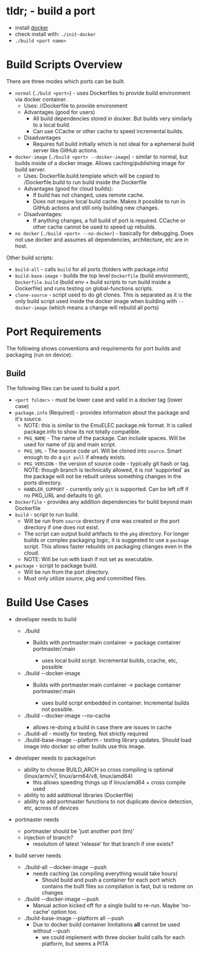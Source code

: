 # tldr; - build a port
- install [docker](https://docs.docker.com/get-docker/)
- check install with: `./init-docker`
- `./build <port name>`

# Build Scripts Overview
There are three modes which ports can be built.
- `normal` (`./buld <port>`) - uses Dockerfiles to provide build environment via docker container.
  - Uses: /<port>/Dockerfile to provide environment
  - Advantages (good for users)
    - All build dependencies stored in docker.  But builds very similarly to a local build.
    - Can use CCache or other cache to speed incremental builds.
  - Disadvantages
    - Requires full build initially which is not ideal for a ephemeral build server like GitHub actions.
- `docker-image` (`./build <port> --docker-image`) - similar to normal, but builds inside of a docker image.  Allows caching/publishing image for build server.
  - Uses: Dockerfile.build.template which will be copied to <port>/Dockerfile.build to run build inside the Dockerfile
  - Advantages (good for cloud builds): 
    - If build has not changed, uses remote cache.
    - Does not require local build cache.  Makes it possible to run in GitHub actions and still only building new changes.
  - Disadvantages:
    - If anything changes, a full build of port is required.  CCache or other cache cannot be used to speed up rebuilds. 
- `no docker` (`./build <port> --no-docker`) - basically for debugging.  Does not use docker and assumes all dependencies, architecture, etc are in host.

Other build scripts:
- `build-all` - calls `build` for all ports (folders with package.info)
- `build-base-image` - builds the top level `Dockerfile` (build environment), `Dockerfile.build` (build env + build scripts to run build inside a Dockerfile) and runs testing on global-functions scripts.
- `clone-source` - script used to do git clones.  This is separated as it is the only build script used inside the docker image when building with `--docker-image` (which means a change will rebuild all ports)

# Port Requirements
The following shows conventions and requirements for port builds and packaging (run on device).
## Build
The following files can be used to build a port.
- `<port folder>` - must be lower case and valid in a docker tag (lower case)
- `package.info` (Required) - provides information about the package and it's source.
   - NOTE: this is similar to the EmuELEC package.mk format.  It is called package.info to show its not totally compatible.
  - `PKG_NAME` - The name of the package.  Can include spaces.  Will be used for name of zip and main script.
  - `PKG_URL` - The source code url.  Will be cloned into `source`. Smart enough to do a `git pull` if already exists.
  - `PKG_VERSION` - the version of source code - typically git hash or tag.  NOTE: though branch is technically allowed, it is not 'supported' as the package will not be rebuilt unless something changes in the ports directory.
  - `HANDLER_SUPPORT` - currently only `git` is supported. Can be left off if no PKG_URL and defaults to git.
- `Dockerfile` - provides any addition dependencies for build beyond main Dockerfile
- `build` - script to run build.
  - Will be run from `source` directory if one was created or the port directory if one does not exist.
  - The script can output build artifacts to the `pkg` directory.  For longer builds or complex packaging logic, it is suggested to use a `package` script.  This allows faster rebuilds on packaging changes even in the cloud.
  - NOTE: Will be run with bash if not set as executable.
- `package` - script to package build.
  - Will be run from the port directory.
  - Must only utilize source, pkg and committed files.
# Build Use Cases
- developer needs to build
  - ./build <package>
    - Builds with portmaster:main container -> package container portmaster/<package>:main
      - uses local build script.  Incremental builds, ccache, etc, possible
  - ./build --docker-image <package>
    - Builds with portmaster:main container -> package container portmaster/<package>:main
      - uses build script embedded in container.  Incremental builds not possible.
  - ./build --docker-image --no-cache <package>
      - allows re-doing a build in case there are issues in cache
  - ./build-all - mostly for testing.  Not strictly required
  - ./build-base-image --platform <one platform> - testing library updates.  Should load image into docker so other builds use this image.

- developer needs to package/run
   - ability to choose BUILD_ARCH so cross compiling is optional (linux/arm/v7, linux/arm64/v8, linux/amd64)
     - this allows speeding things up if linux/amd64 + cross compile used
   - ability to add additional libraries (Dockerfile)
   - ability to add portmaster functions to not duplicate device detection, etc, across of devices

- portmaster needs
  - portmaster should be 'just another port (tm)'
  - injection of branch?
    - resolution of latest 'release' for that branch if one exists?

- build server needs
  - ./build-all --docker-image --push
    - needs caching (as compiling everything would take hours)
       - Should build and push a container for each port which contains the built files so compilation is fast, but is redone on changes
  - ./build --docker-image --push
    - Manual action kicked off for a single build to re-run.  Maybe 'no-cache' option too.
  - ./build-base-image --platform all --push
    - Due to docker build container limitations **all** cannot be used without --push
      - we could implement with three docker build calls for each platform, but seems a PITA
